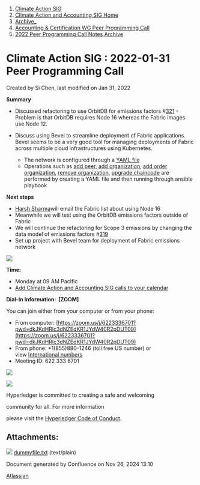 1. [Climate Action SIG](index.html)
2. [Climate Action and Accounting SIG Home](Climate-Action-and-Accounting-SIG-Home_19005445.html)
3. [Archive\_](Archive__19006062.html)
4. [Accounting &amp; Certification WG Peer Programming Call](19006574.html)
5. [2022 Peer Programming Call Notes Archive](2022-Peer-Programming-Call-Notes-Archive_19008759.html)

# Climate Action SIG : 2022-01-31 Peer Programming Call

Created by Si Chen, last modified on Jan 31, 2022

**Summary**

- Discussed refactoring to use OrbitDB for emissions factors #[321](https://github.com/hyperledger-labs/blockchain-carbon-accounting/issues/321) - Problem is that OrbitDB requires Node 16 whereas the Fabric images use Node 12.
- Discuss using Bevel to streamline deployment of Fabric applications.  Bevel seems to be a very good tool for managing deployments of Fabric across multiple cloud infrastructures using Kubernetes.
  
  - The network is configured through a [YAML file](https://hyperledger-bevel.readthedocs.io/en/latest/operations/fabric_networkyaml/)
  - Operations such as [add peer](https://hyperledger-bevel.readthedocs.io/en/latest/operations/adding_new_peer_fabric/), [add organization](https://hyperledger-bevel.readthedocs.io/en/latest/operations/adding_new_org_fabric/), [add order organization](https://hyperledger-bevel.readthedocs.io/en/latest/operations/adding_new_ordererorg_fabric/), [remove organization](https://hyperledger-bevel.readthedocs.io/en/latest/operations/removing_org_fabric/), [upgrade chaincode](https://hyperledger-bevel.readthedocs.io/en/latest/operations/upgrading_chaincode/) are performed by creating a YAML file and then running through ansible playbook

**Next steps**

- [Harsh Sharma](https://lf-hyperledger.atlassian.net/wiki/people/712020:82fb012d-4f65-46e8-9a39-b36c2f7428b8?ref=confluence)will email the Fabric list about using Node 16
- Meanwhile we will test using the OrbitDB emissions factors outside of Fabric
- We will continue the refactoring for Scope 3 emissions by changing the data model of emissions factors #[319](https://github.com/hyperledger-labs/blockchain-carbon-accounting/issues/319)
- Set up project with Bevel team for deployment of Fabric emissions network

![](plugins/servlet/confluence/placeholder/unknown-attachment)

**Time:**

- Monday at 09 AM Pacific
- [Add Climate Action and Accounting SIG calls to your calendar](https://lists.hyperledger.org/g/climate-sig/ics/invite.ics?repeatid=31581)

**Dial-In Information:  \[ZOOM]**

You can join either from your computer or from your phone:

- From computer: [https://zoom.us/j/6223336701?pwd=dkJKdHRlc3dNZEdKR1JYdW40R2pDUT09](https://zoom.us/j/6223336701?pwd=dkJKdHRlc3dNZEdKR1JYdW40R2pDUT09)
- From phone: +1(855)880-1246 (toll free US number) or view [International numbers](https://zoom.us/u/bAaJoyznp)
- Meeting ID: 622 333 6701

![](https://wiki.hyperledger.org/download/attachments/29034696/Antitrustnotice.png?version=1&modificationDate=1581695654000&api=v2)

![](https://wiki.hyperledger.org/download/attachments/2392771/welcome.png?version=2&modificationDate=1572450107000&api=v2)

Hyperledger is committed to creating a safe and welcoming

community for all. For more information

please visit the [Hyperledger Code of Conduct](https://lf-hyperledger.atlassian.net/wiki/spaces/HYP/pages/19595281/Hyperledger+Code+of+Conduct).

## Attachments:

![](images/icons/bullet_blue.gif) [dummyfile.txt](attachments/19008808/19008817.txt) (text/plain)

Document generated by Confluence on Nov 26, 2024 13:10

[Atlassian](http://www.atlassian.com/)
